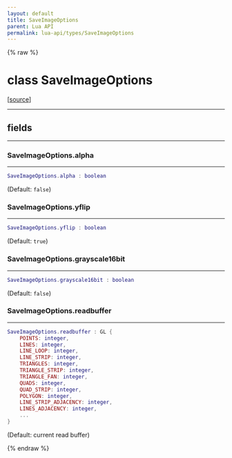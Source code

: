 ```yaml
---
layout: default
title: SaveImageOptions
parent: Lua API
permalink: lua-api/types/SaveImageOptions
---
```


{% raw %}

# class SaveImageOptions





[<a href="https://github.com/rhys-vdw/RecoilEngine/blob/39a0440f8b3d03a340a3db9cfeb2e589c3e7d595/rts/Lua/LuaOpenGL.cpp#L6342-L6348" target="_blank">source</a>]







---



## fields
---

### SaveImageOptions.alpha
---
```lua
SaveImageOptions.alpha : boolean
```



(Default: `false`)








### SaveImageOptions.yflip
---
```lua
SaveImageOptions.yflip : boolean
```



(Default: `true`)








### SaveImageOptions.grayscale16bit
---
```lua
SaveImageOptions.grayscale16bit : boolean
```



(Default: `false`)








### SaveImageOptions.readbuffer
---
```lua
SaveImageOptions.readbuffer : GL {
    POINTS: integer,
    LINES: integer,
    LINE_LOOP: integer,
    LINE_STRIP: integer,
    TRIANGLES: integer,
    TRIANGLE_STRIP: integer,
    TRIANGLE_FAN: integer,
    QUADS: integer,
    QUAD_STRIP: integer,
    POLYGON: integer,
    LINE_STRIP_ADJACENCY: integer,
    LINES_ADJACENCY: integer,
    ...
}
```



(Default: current read buffer)










{% endraw %}